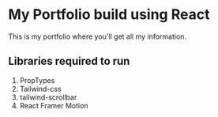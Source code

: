 # My Portfolio build using React
This is my portfolio where you'll get all my information.

## Libraries required to run 
1. PropTypes
2. Tailwind-css
3. tailwind-scrollbar
4. React Framer Motion
